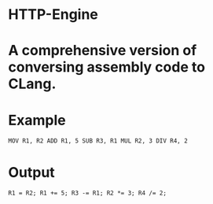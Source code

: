 # HTTP-Engine
# A comprehensive version of conversing assembly code to CLang. 

# Example
`MOV R1, R2
ADD R1, 5
SUB R3, R1
MUL R2, 3
DIV R4, 2
`

#  Output
`R1 = R2;
R1 += 5;
R3 -= R1;
R2 *= 3;
R4 /= 2;
`
